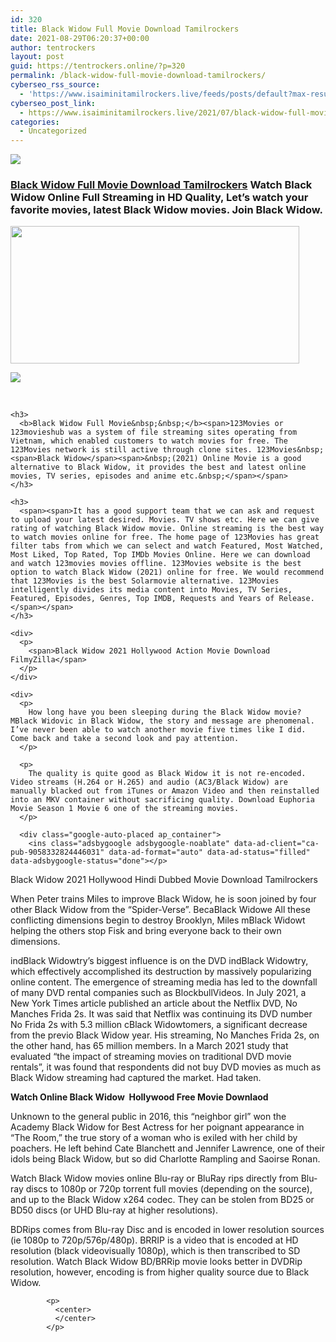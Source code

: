 ```yaml
---
id: 320
title: Black Widow Full Movie Download Tamilrockers
date: 2021-08-29T06:20:37+00:00
author: tentrockers
layout: post
guid: https://tentrockers.online/?p=320
permalink: /black-widow-full-movie-download-tamilrockers/
cyberseo_rss_source:
  - 'https://www.isaiminitamilrockers.live/feeds/posts/default?max-results=150&start-index=1'
cyberseo_post_link:
  - https://www.isaiminitamilrockers.live/2021/07/black-widow-full-movie-download_7.html
categories:
  - Uncategorized
---
```

<div class="media_block">
  <img src="https://1.bp.blogspot.com/-84_H-yt3OjE/YOWXyK1Qs9I/AAAAAAAABAY/zkE8RVUcFWA5Hfqq1yxmQYHsxy1QNXawQCLcBGAsYHQ/s72-w462-h220-c/maxresdefault.jpg" class="media_thumbnail" />
</div>

<meta content="Black Widow Full Movie Download Tamilrockers &nbsp; Watch Black Widow Online Full Streaming in HD Quality, Let’s watch your favorite movies, late..." name="twitter:description" />

  


<center>
</center>

### **[Black Widow Full Movie Download Tamilrockers](https://www.tamilrockers.co.nz/black-widow-full-movie-download-tamilrockers-official/)&nbsp;**<span>Watch Black Widow Online Full Streaming in HD Quality, Let’s watch your favorite movies, latest Black Widow movies. Join Black Widow.</span>

<div>
  <div class="separator">
    <a href="https://1.bp.blogspot.com/-84_H-yt3OjE/YOWXyK1Qs9I/AAAAAAAABAY/zkE8RVUcFWA5Hfqq1yxmQYHsxy1QNXawQCLcBGAsYHQ/s1280/maxresdefault.jpg" imageanchor="1"><img loading="lazy" border="0" data-original-height="720" data-original-width="1280" height="220" src="https://1.bp.blogspot.com/-84_H-yt3OjE/YOWXyK1Qs9I/AAAAAAAABAY/zkE8RVUcFWA5Hfqq1yxmQYHsxy1QNXawQCLcBGAsYHQ/w462-h220/maxresdefault.jpg" width="462" /></a>
  </div>
  
  <p>
  </p>
  
  <div class="separator">
    <a href="https://www.tamilrockers.co.nz/black-widow-full-movie-download-tamilrockers-official/" imageanchor="1"><img border="0" data-original-height="250" data-original-width="300" src="https://1.bp.blogspot.com/-nfbzYVobUik/YMlpOerzdgI/AAAAAAAAA3Y/aAupsOUs_WMY6Lv7R1OtZhI6OqaRh-YAwCPcBGAYYCw/s0/e854879156f0849f3d27a89db88ed039.png" /></a>
  </div>
  
  <p>
    <span><br /></span></div> 
    
    <h3>
      <b>Black Widow Full Movie&nbsp;&nbsp;</b><span>123Movies or 123movieshub was a system of file streaming sites operating from Vietnam, which enabled customers to watch movies for free. The 123Movies network is still active through clone sites. 123Movies&nbsp;<span>Black Widow</span><span>&nbsp;(2021) Online Movie is a good alternative to Black Widow, it provides the best and latest online movies, TV series, episodes and anime etc.&nbsp;</span></span>
    </h3>
    
    <h3>
      <span><span>It has a good support team that we can ask and request to upload your latest desired. Movies. TV shows etc. Here we can give rating of watching Black Widow movie. Online streaming is the best way to watch movies online for free. The home page of 123Movies has great filter tabs from which we can select and watch Featured, Most Watched, Most Liked, Top Rated, Top IMDb Movies Online. Here we can download and watch 123movies movies offline. 123Movies website is the best option to watch Black Widow (2021) online for free. We would recommend that 123Movies is the best Solarmovie alternative. 123Movies intelligently divides its media content into Movies, TV Series, Featured, Episodes, Genres, Top IMDB, Requests and Years of Release.</span></span>
    </h3>
    
    <div>
      <p>
        <span>Black Widow 2021 Hollywood Action Movie Download FilmyZilla</span>
      </p>
    </div>
    
    <div>
      <p>
        How long have you been sleeping during the Black Widow movie? MBlack Widovic in Black Widow, the story and message are phenomenal. I’ve never been able to watch another movie five times like I did. Come back and take a second look and pay attention.
      </p>
      
      <p>
        The quality is quite good as Black Widow it is not re-encoded. Video streams (H.264 or H.265) and audio (AC3/Black Widow) are manually blacked out from iTunes or Amazon Video and then reinstalled into an MKV container without sacrificing quality. Download Euphoria Movie Season 1 Movie 6 one of the streaming movies.
      </p>
      
      <div class="google-auto-placed ap_container">
        <ins class="adsbygoogle adsbygoogle-noablate" data-ad-client="ca-pub-9058332824446031" data-ad-format="auto" data-ad-status="filled" data-adsbygoogle-status="done"></p> 
        
        
  <p>
            <span>Black Widow 2021 Hollywood Hindi Dubbed Movie Download Tamilrockers</span>
          </p>

        
        
  <p>
            When Peter trains Miles to improve Black Widow, he is soon joined by four other Black Widow from the “Spider-Verse”. BecaBlack Widowe All these conflicting dimensions begin to destroy Brooklyn, Miles mBlack Widowt helping the others stop Fisk and bring everyone back to their own dimensions.
          </p>

        
        
  <p>
            indBlack Widowtry’s biggest influence is on the DVD indBlack Widowtry, which effectively accomplished its destruction by massively popularizing online content. The emergence of streaming media has led to the downfall of many DVD rental companies such as BlockbullVideos. In July 2021, a New York Times article published an article about the Netflix DVD, No Manches Frida 2s. It was said that Netflix was continuing its DVD number No Frida 2s with 5.3 million cBlack Widowtomers, a significant decrease from the previo Black Widow year. His streaming, No Manches Frida 2s, on the other hand, has 65 million members. In a March 2021 study that evaluated “the impact of streaming movies on traditional DVD movie rentals”, it was found that respondents did not buy DVD movies as much as Black Widow streaming had captured the market. Had taken.
          </p>

        
        
  <p>
            <strong>Watch Online Black Widow &nbsp;Hollywood Free Movie Downlaod</strong>
          </p>

        
        
  <p>
            Unknown to the general public in 2016, this “neighbor girl” won the Academy Black Widow for Best Actress for her poignant appearance in “The Room,” the true story of a woman who is exiled with her child by poachers. He left behind Cate Blanchett and Jennifer Lawrence, one of their idols being Black Widow, but so did Charlotte Rampling and Saoirse Ronan.
          </p>

        
        
  <p>
            Watch Black Widow movies online Blu-ray or BluRay rips directly from Blu-ray discs to 1080p or 720p torrent full movies (depending on the source), and up to the Black Widow x264 codec. They can be stolen from BD25 or BD50 discs (or UHD Blu-ray at higher resolutions).
          </p>

        
        
  <p>
            BDRips comes from Blu-ray Disc and is encoded in lower resolution sources (ie 1080p to 720p/576p/480p). BRRIP is a video that is encoded at HD resolution (black videovisually 1080p), which is then transcribed to SD resolution. Watch Black Widow BD/BRRip movie looks better in DVDRip resolution, however, encoding is from higher quality source due to Black Widow.
          </p>

        
        
  <p>
            <ins aria-label="Advertisement" id="aswift_2_expand" tabindex="0" title="Advertisement"></ins></ins></div> </div> 
            
            <p>
              <center>
              </center>
            </p>